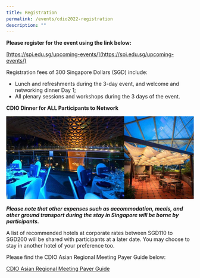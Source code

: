 ```yaml
---
title: Registration
permalink: /events/cdio2022-registration
description: ""
---
```

**Please register for the event using the link below:**

[https://spi.edu.sg/upcoming-events/](https://spi.edu.sg/upcoming-events/)

Registration fees of 300 Singapore Dollars (SGD) include:

* Lunch and refreshments during the 3-day event, and welcome and networking dinner Day 1;
* All plenary sessions and workshops during the 3 days of the event.

**CDIO Dinner for ALL Participants to Network**

![](/images/cdio-dinner.jpg)

***Please note that other expenses such as accommodation, meals, and other ground transport during the stay in Singapore will be borne by participants.***

A list of recommended hotels at corporate rates between SGD110 to SGD200 will be shared with participants at a later date. You may choose to stay in another hotel of your preference too.

Please find the CDIO Asian Regional Meeting Payer Guide below:

[CDIO Asian Regional Meeting Payer Guide](/files/CDIO%20Asian%20Regional%20Meeting%20Payer%20Guide.pdf)